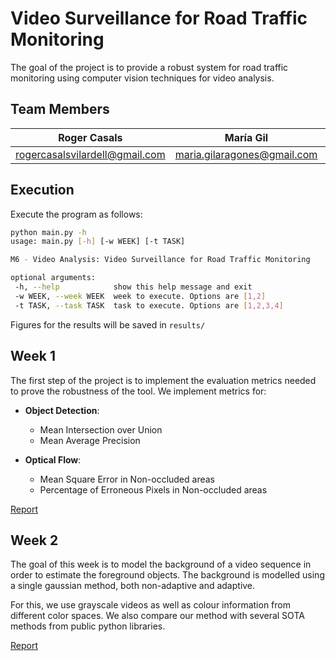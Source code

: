 # Video Surveillance for Road Traffic Monitoring 

The goal of the project is to provide a robust system for road traffic monitoring using computer vision techniques for video analysis. 


## Team Members

| Roger Casals | María Gil |Oscar Mañas| Laura Mora|
|--------------|-----------|-----------|-----------|
|rogercasalsvilardell@gmail.com| maria.gilaragones@gmail.com |oscmansan@gmail.com| lmoraballestar@gmail.com|

## Execution
 
Execute the program as follows:
 
 ```bash
python main.py -h
usage: main.py [-h] [-w WEEK] [-t TASK]

M6 - Video Analysis: Video Surveillance for Road Traffic Monitoring

optional arguments:
  -h, --help            show this help message and exit
  -w WEEK, --week WEEK  week to execute. Options are [1,2]
  -t TASK, --task TASK  task to execute. Options are [1,2,3,4]
```
Figures for the results will be saved in `results/` 


## Week 1
 
The first step of the project is to implement the evaluation metrics needed to prove the robustness of the tool. We implement metrics for:
 
* **Object Detection**:
    * Mean Intersection over Union
    * Mean Average Precision

* **Optical Flow**:
    * Mean Square Error in Non-occluded areas
    * Percentage of Erroneous Pixels in Non-occluded areas

[Report](https://docs.google.com/presentation/d/1AVxaY5epmUaZSwrJ3hu4xbOBTjpmJxgu0Pms7UMf96Q/edit#slide=id.g81008797c9_19_94)

## Week 2

The goal of this week is to model the background of a video sequence in order to estimate the foreground objects. The background is modelled using a single gaussian method, both non-adaptive and adaptive. 

For this, we use grayscale videos as well as colour information from different color spaces. We also compare our method with several SOTA methods from public python libraries.

[Report](https://docs.google.com/presentation/d/1u4jSk3mfiY-k0kEzO-j3TatIRomean1OOWEv-l1FgTk/edit#slide=id.g613c54889_097)


